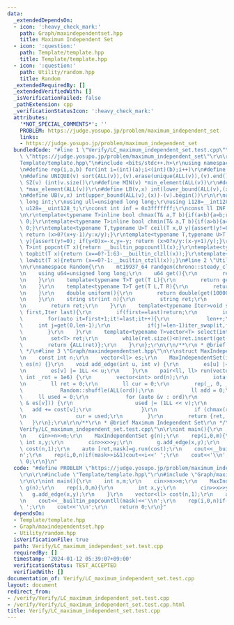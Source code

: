 ```yaml
---
data:
  _extendedDependsOn:
  - icon: ':heavy_check_mark:'
    path: Graph/maxindependentset.hpp
    title: Maximum Independent Set
  - icon: ':question:'
    path: Template/template.hpp
    title: Template/template.hpp
  - icon: ':question:'
    path: Utility/random.hpp
    title: Random
  _extendedRequiredBy: []
  _extendedVerifiedWith: []
  _isVerificationFailed: false
  _pathExtension: cpp
  _verificationStatusIcon: ':heavy_check_mark:'
  attributes:
    '*NOT_SPECIAL_COMMENTS*': ''
    PROBLEM: https://judge.yosupo.jp/problem/maximum_independent_set
    links:
    - https://judge.yosupo.jp/problem/maximum_independent_set
  bundledCode: "#line 1 \"Verify/LC_maximum_independent_set.test.cpp\"\n#define PROBLEM\
    \ \"https://judge.yosupo.jp/problem/maximum_independent_set\"\r\n\r\n#line 1 \"\
    Template/template.hpp\"\n#include <bits/stdc++.h>\r\nusing namespace std;\r\n\r\
    \n#define rep(i,a,b) for(int i=(int)(a);i<(int)(b);i++)\r\n#define ALL(v) (v).begin(),(v).end()\r\
    \n#define UNIQUE(v) sort(ALL(v)),(v).erase(unique(ALL(v)),(v).end())\r\n#define\
    \ SZ(v) (int)v.size()\r\n#define MIN(v) *min_element(ALL(v))\r\n#define MAX(v)\
    \ *max_element(ALL(v))\r\n#define LB(v,x) int(lower_bound(ALL(v),(x))-(v).begin())\r\
    \n#define UB(v,x) int(upper_bound(ALL(v),(x))-(v).begin())\r\n\r\nusing ll=long\
    \ long int;\r\nusing ull=unsigned long long;\r\nusing i128=__int128_t;\r\nusing\
    \ u128=__uint128_t;\r\nconst int inf = 0x3fffffff;\r\nconst ll INF = 0x1fffffffffffffff;\r\
    \n\r\ntemplate<typename T>inline bool chmax(T& a,T b){if(a<b){a=b;return 1;}return\
    \ 0;}\r\ntemplate<typename T>inline bool chmin(T& a,T b){if(a>b){a=b;return 1;}return\
    \ 0;}\r\ntemplate<typename T,typename U>T ceil(T x,U y){assert(y!=0); if(y<0)x=-x,y=-y;\
    \ return (x>0?(x+y-1)/y:x/y);}\r\ntemplate<typename T,typename U>T floor(T x,U\
    \ y){assert(y!=0); if(y<0)x=-x,y=-y; return (x>0?x/y:(x-y+1)/y);}\r\ntemplate<typename\
    \ T>int popcnt(T x){return __builtin_popcountll(x);}\r\ntemplate<typename T>int\
    \ topbit(T x){return (x==0?-1:63-__builtin_clzll(x));}\r\ntemplate<typename T>int\
    \ lowbit(T x){return (x==0?-1:__builtin_ctzll(x));}\n#line 2 \"Utility/random.hpp\"\
    \n\r\nnamespace Random{\r\n    mt19937_64 randgen(chrono::steady_clock::now().time_since_epoch().count());\r\
    \n    using u64=unsigned long long;\r\n    u64 get(){\r\n        return randgen();\r\
    \n    }\r\n    template<typename T>T get(T L){\r\n        return get()%(L+1);\r\
    \n    }\r\n    template<typename T>T get(T L,T R){\r\n        return get(R-L)+L;\r\
    \n    }\r\n    double uniform(){\r\n        return double(get(1000000000))/1000000000;\r\
    \n    }\r\n    string str(int n){\r\n        string ret;\r\n        rep(i,0,n)ret+=get('a','z');\r\
    \n        return ret;\r\n    }\r\n    template<typename Iter>void shuffle(Iter\
    \ first,Iter last){\r\n        if(first==last)return;\r\n        int len=1;\r\n\
    \        for(auto it=first+1;it!=last;it++){\r\n            len++;\r\n       \
    \     int j=get(0,len-1);\r\n            if(j!=len-1)iter_swap(it,first+j);\r\n\
    \        }\r\n    }\r\n    template<typename T>vector<T> select(int n,T L,T R){\r\
    \n        set<T> ret;\r\n        while(ret.size()<n)ret.insert(get(L,R));\r\n\
    \        return {ALL(ret)};\r\n    }\r\n};\r\n\r\n/**\r\n * @brief Random\r\n\
    \ */\n#line 3 \"Graph/maxindependentset.hpp\"\n\r\nstruct MaxIndependentSet {\r\
    \n    const int n;\r\n    vector<ll> es;\r\n    MaxIndependentSet(int _n) : n(_n),\
    \ es(n) {}\r\n    void add_edge(int u, int v) {\r\n        es[u] |= 1LL << v;\r\
    \n        es[v] |= 1LL << u;\r\n    }\r\n    pair<ll, ll> run(vector<ll> &cost,\
    \ int _rot = 1e6) {\r\n        vector<int> ord(n);\r\n        iota(ALL(ord), 0);\r\
    \n        ll ret = 0;\r\n        ll cur = 0;\r\n        rep(_, 0, _rot) {\r\n\
    \            Random::shuffle(ALL(ord));\r\n            ll add = 0;\r\n       \
    \     ll used = 0;\r\n            for (auto &v : ord)\r\n                if (!(used\
    \ & es[v])) {\r\n                    used |= (1LL << v);\r\n                 \
    \   add += cost[v];\r\n                }\r\n            if (chmax(ret, add))\r\
    \n                cur = used;\r\n        }\r\n        return {ret, cur};\r\n \
    \   }\r\n};\r\n\r\n/**\r\n * @brief Maximum Independent Set\r\n */\n#line 5 \"\
    Verify/LC_maximum_independent_set.test.cpp\"\n\r\nint main(){\r\n    int n,m;\r\
    \n    cin>>n>>m;\r\n    MaxIndependentSet g(n);\r\n    rep(i,0,m){\r\n       \
    \ int x,y;\r\n        cin>>x>>y;\r\n        g.add_edge(x,y);\r\n    }\r\n    vector<ll>\
    \ cost(n,1);\r\n    auto [ret,mask]=g.run(cost);\r\n    cout<<__builtin_popcountll(mask)<<'\\\
    n';\r\n    rep(i,0,n)if(mask>>i&1)cout<<i<<' ';\r\n    cout<<'\\n';\r\n    return\
    \ 0;\r\n}\n"
  code: "#define PROBLEM \"https://judge.yosupo.jp/problem/maximum_independent_set\"\
    \r\n\r\n#include \"Template/template.hpp\"\r\n#include \"Graph/maxindependentset.hpp\"\
    \r\n\r\nint main(){\r\n    int n,m;\r\n    cin>>n>>m;\r\n    MaxIndependentSet\
    \ g(n);\r\n    rep(i,0,m){\r\n        int x,y;\r\n        cin>>x>>y;\r\n     \
    \   g.add_edge(x,y);\r\n    }\r\n    vector<ll> cost(n,1);\r\n    auto [ret,mask]=g.run(cost);\r\
    \n    cout<<__builtin_popcountll(mask)<<'\\n';\r\n    rep(i,0,n)if(mask>>i&1)cout<<i<<'\
    \ ';\r\n    cout<<'\\n';\r\n    return 0;\r\n}"
  dependsOn:
  - Template/template.hpp
  - Graph/maxindependentset.hpp
  - Utility/random.hpp
  isVerificationFile: true
  path: Verify/LC_maximum_independent_set.test.cpp
  requiredBy: []
  timestamp: '2024-01-12 05:39:07+09:00'
  verificationStatus: TEST_ACCEPTED
  verifiedWith: []
documentation_of: Verify/LC_maximum_independent_set.test.cpp
layout: document
redirect_from:
- /verify/Verify/LC_maximum_independent_set.test.cpp
- /verify/Verify/LC_maximum_independent_set.test.cpp.html
title: Verify/LC_maximum_independent_set.test.cpp
---
```


